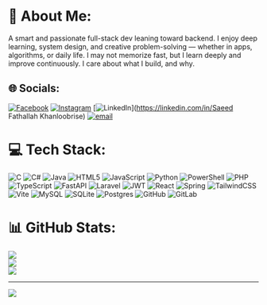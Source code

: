 # 💫 About Me:
A smart and passionate full-stack dev leaning toward backend. I enjoy deep learning, system design, and creative problem-solving — whether in apps, algorithms, or daily life. I may not memorize fast, but I learn deeply and improve continuously. I care about what I build, and why.


## 🌐 Socials:
[![Facebook](https://img.shields.io/badge/Facebook-%231877F2.svg?logo=Facebook&logoColor=white)](https://facebook.com/saeedkhanloo72) [![Instagram](https://img.shields.io/badge/Instagram-%23E4405F.svg?logo=Instagram&logoColor=white)](https://instagram.com/saeedkhanloo) [![LinkedIn](https://img.shields.io/badge/LinkedIn-%230077B5.svg?logo=linkedin&logoColor=white)](https://linkedin.com/in/Saeed Fathallah Khanloobrise) [![email](https://img.shields.io/badge/Email-D14836?logo=gmail&logoColor=white)](mailto:saeedkhanloo72@gmail.com) 

# 💻 Tech Stack:
![C](https://img.shields.io/badge/c-%2300599C.svg?style=for-the-badge&logo=c&logoColor=white) ![C#](https://img.shields.io/badge/c%23-%23239120.svg?style=for-the-badge&logo=csharp&logoColor=white) ![Java](https://img.shields.io/badge/java-%23ED8B00.svg?style=for-the-badge&logo=openjdk&logoColor=white) ![HTML5](https://img.shields.io/badge/html5-%23E34F26.svg?style=for-the-badge&logo=html5&logoColor=white) ![JavaScript](https://img.shields.io/badge/javascript-%23323330.svg?style=for-the-badge&logo=javascript&logoColor=%23F7DF1E) ![Python](https://img.shields.io/badge/python-3670A0?style=for-the-badge&logo=python&logoColor=ffdd54) ![PowerShell](https://img.shields.io/badge/PowerShell-%235391FE.svg?style=for-the-badge&logo=powershell&logoColor=white) ![PHP](https://img.shields.io/badge/php-%23777BB4.svg?style=for-the-badge&logo=php&logoColor=white) ![TypeScript](https://img.shields.io/badge/typescript-%23007ACC.svg?style=for-the-badge&logo=typescript&logoColor=white) ![FastAPI](https://img.shields.io/badge/FastAPI-005571?style=for-the-badge&logo=fastapi) ![Laravel](https://img.shields.io/badge/laravel-%23FF2D20.svg?style=for-the-badge&logo=laravel&logoColor=white) ![JWT](https://img.shields.io/badge/JWT-black?style=for-the-badge&logo=JSON%20web%20tokens) ![React](https://img.shields.io/badge/react-%2320232a.svg?style=for-the-badge&logo=react&logoColor=%2361DAFB) ![Spring](https://img.shields.io/badge/spring-%236DB33F.svg?style=for-the-badge&logo=spring&logoColor=white) ![TailwindCSS](https://img.shields.io/badge/tailwindcss-%2338B2AC.svg?style=for-the-badge&logo=tailwind-css&logoColor=white) ![Vite](https://img.shields.io/badge/vite-%23646CFF.svg?style=for-the-badge&logo=vite&logoColor=white) ![MySQL](https://img.shields.io/badge/mysql-4479A1.svg?style=for-the-badge&logo=mysql&logoColor=white) ![SQLite](https://img.shields.io/badge/sqlite-%2307405e.svg?style=for-the-badge&logo=sqlite&logoColor=white) ![Postgres](https://img.shields.io/badge/postgres-%23316192.svg?style=for-the-badge&logo=postgresql&logoColor=white) ![GitHub](https://img.shields.io/badge/github-%23121011.svg?style=for-the-badge&logo=github&logoColor=white) ![GitLab](https://img.shields.io/badge/gitlab-%23181717.svg?style=for-the-badge&logo=gitlab&logoColor=white)
# 📊 GitHub Stats:
![](https://github-readme-stats.vercel.app/api?username=ELUCKTRON&theme=dark&hide_border=false&include_all_commits=true&count_private=false)<br/>
![](https://nirzak-streak-stats.vercel.app/?user=ELUCKTRON&theme=dark&hide_border=false)<br/>
![](https://github-readme-stats.vercel.app/api/top-langs/?username=ELUCKTRON&theme=dark&hide_border=false&include_all_commits=true&count_private=false&layout=compact)

---
[![](https://visitcount.itsvg.in/api?id=ELUCKTRON&icon=0&color=3)](https://visitcount.itsvg.in)

<!-- Proudly created with GPRM ( https://gprm.itsvg.in ) -->
